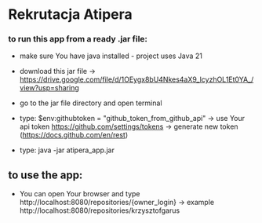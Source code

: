 
# Rekrutacja Atipera

### to run this app from a ready .jar file:

- make sure You have java installed - project uses Java 21

- download this jar file -> https://drive.google.com/file/d/1OEygx8bU4Nkes4aX9_lcyzhOL1Et0YA_/view?usp=sharing

- go to the jar file directory and open terminal

- type: 
$env:githubtoken = "github_token_from_github_api"   -> use Your api token https://github.com/settings/tokens -> generate new token (https://docs.github.com/en/rest)

- type: 
java -jar atipera_app.jar

## to use the app:
- You can open Your browser and type http://localhost:8080/repositories/{owner_login} -> example http://localhost:8080/repositories/krzysztofgarus

